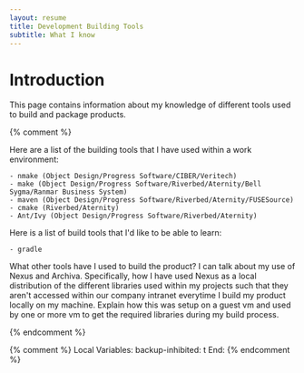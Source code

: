```yaml
---
layout: resume
title: Development Building Tools 
subtitle: What I know
---
```


# Introduction

This page contains information about my knowledge of different tools used to build and package products.

{% comment %}

Here are a list of the building tools that I have used within a work environment:

	- nmake (Object Design/Progress Software/CIBER/Veritech)
	- make (Object Design/Progress Software/Riverbed/Aternity/Bell Sygma/Ranmar Business System)
	- maven (Object Design/Progress Software/Riverbed/Aternity/FUSESource)
	- cmake (Riverbed/Aternity)
	- Ant/Ivy (Object Design/Progress Software/Riverbed/Aternity)

Here is a list of build tools that I'd like to be able to learn:

	- gradle

What other tools have I used to build the product?  I can talk about my use of Nexus and Archiva.
Specifically, how I have used Nexus as a local distribution of the different libraries used within
my projects such that they aren't accessed within our company intranet everytime I build my product
locally on my machine.  Explain how this was setup on a guest vm and used by one or more vm to get
the required libraries during my build process.

{% endcomment %}

{% comment %}
Local Variables:
backup-inhibited: t
End:
{% endcomment %}
